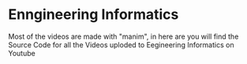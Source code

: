 # Enngineering Informatics

Most of the videos are made with "manim", in here are you will find the Source Code for all the Videos uploded to Eegineering Informatics on Youtube 
